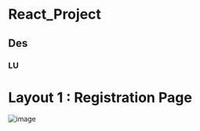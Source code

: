 # React_Project
## Des
### LU

# Layout 1 : Registration Page
![image](https://github.com/saravanan-devlop/MERN-Project/assets/138355902/ccef10e7-cf77-4bfd-966b-1e58d8d88a43)

